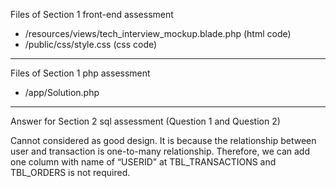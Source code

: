 <p>Files of Section 1 front-end assessment</p>
<ul>
    <li>/resources/views/tech_interview_mockup.blade.php (html code)</li>
    <li>/public/css/style.css (css code)</li>
</ul>
<hr/>
<p>Files of Section 1 php assessment</p>
<ul>
    <li>/app/Solution.php</li>
</ul>
<hr/>
<p>Answer for Section 2 sql assessment (Question 1 and Question 2)</p>
<p>Cannot considered as good design. It is because the relationship between user and transaction is one-to-many relationship. Therefore, we can add one column with name of “USERID” at TBL_TRANSACTIONS and TBL_ORDERS is not required. </p>
